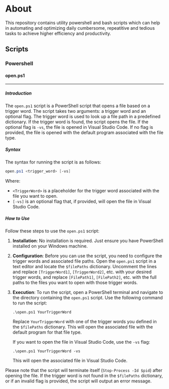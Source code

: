 # About
This repository contains utility powershell and bash scripts which can help in automating and
optimizing daily cumbersome, repeatitive and tedious tasks to achieve higher efficiency and
productivity.

## Scripts
### Powershell

#### open.ps1
---
##### Introduction

The `open.ps1` script is a PowerShell script that opens a file based on a trigger word. The script takes two arguments: a trigger word and an optional flag. The trigger word is used to look up a file path in a predefined dictionary. If the trigger word is found, the script opens the file. If the optional flag is `-vs`, the file is opened in Visual Studio Code. If no flag is provided, the file is opened with the default program associated with the file type.

##### Syntax

The syntax for running the script is as follows:
```powershell
open.ps1 <trigger_word> [-vs]
```
Where:
- `<TriggerWord>` is a placeholder for the trigger word associated with the file you want to open.
- `[-vs]` is an optional flag that, if provided, will open the file in Visual Studio Code.

##### How to Use

Follow these steps to use the `open.ps1` script:

1. **Installation**: No installation is required. Just ensure you have PowerShell installed on your Windows machine.

2. **Configuration**: Before you can use the script, you need to configure the trigger words and associated file paths. Open the `open.ps1` script in a text editor and locate the `$filePaths` dictionary. Uncomment the lines and replace `[TriggerWord1]`, `[TriggerWord2]`, etc. with your desired trigger words, and replace `[FilePath1]`, `[FilePath2]`, etc. with the full paths to the files you want to open with those trigger words.

3. **Execution**: To run the script, open a PowerShell terminal and navigate to the directory containing the `open.ps1` script. Use the following command to run the script:

    ```
    .\open.ps1 YourTriggerWord
    ```

    Replace `YourTriggerWord` with one of the trigger words you defined in the `$filePaths` dictionary. This will open the associated file with the default program for that file type.

    If you want to open the file in Visual Studio Code, use the `-vs` flag:

    ```
    .\open.ps1 YourTriggerWord -vs
    ```

    This will open the associated file in Visual Studio Code.

Please note that the script will terminate itself (`Stop-Process -Id $pid`) after opening the file. If the trigger word is not found in the `$filePaths` dictionary, or if an invalid flag is provided, the script will output an error message.